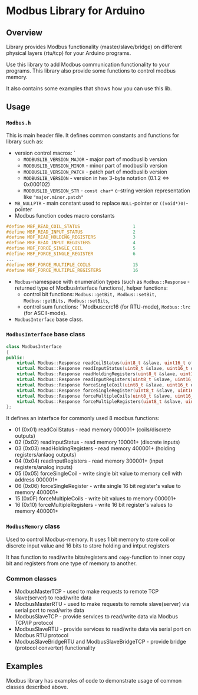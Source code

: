 # Modbus Library for Arduino

## Overview

Library provides Modbus functionality (master/slave/bridge) on different physical layers (rtu/tcp) for your Arduino programs.

Use this library to add Modbus communication functionality to your programs.
This library also provide some functions to control modbus memory.

It also contains some examples that shows how you can use this lib.

## Usage

### `Modbus.h`

This is main header file. It defines common constants and functions for library such as:
* version control macros: `
    - `MODBUSLIB_VERSION_MAJOR` - major part of modbuslib version
    - `MODBUSLIB_VERSION_MINOR` - minor part of modbuslib version
    - `MODBUSLIB_VERSION_PATCH` - patch part of modbuslib version
    - `MODBUSLIB_VERSION`       - version in hex 3-byte notation (0.1.2 <=> 0x000102)
    - `MODBUSLIB_VERSION_STR`   - `const char*` c-string version representation like `"major.minor.patch"`
* `MB_NULLPTR` - main constant used to replace `NULL`-pointer or `((void*)0)`-pointer
* Modbus function codes macro constants
```c++
#define MBF_READ_COIL_STATUS                    1
#define MBF_READ_INPUT_STATUS                   2
#define MBF_READ_HOLDING_REGISTERS              3
#define MBF_READ_INPUT_REGISTERS                4
#define MBF_FORCE_SINGLE_COIL                   5
#define MBF_FORCE_SINGLE_REGISTER               6
...
#define MBF_FORCE_MULTIPLE_COILS                15
#define MBF_FORCE_MULTIPLE_REGISTERS            16
```
* `Modbus`-namespace with enumeration types (such as `Modbus::Response` - returned type of ModbusInterface functions),
  helper functions:
  - control bit functions: `Modbus::getBit, Modbus::setBit, Modbus::getBits, Modbus::setBits`,
  - control sum functions: ``Modbus::crc16 (for RTU-mode), `Modbus::lrc` (for ASCII-mode).
* `ModbusInterface` base class. 

### `ModbusInterface` base class

```c++
class ModbusInterface
{
public:
    virtual Modbus::Response readCoilStatus(uint8_t &slave, uint16_t offset, uint16_t count, void* bits, uint16_t* fact = MB_NULLPTR) = 0;
    virtual Modbus::Response readInputStatus(uint8_t &slave, uint16_t offset, uint16_t count, void* bits, uint16_t* fact = MB_NULLPTR) = 0;
    virtual Modbus::Response readHoldingRegisters(uint8_t &slave, uint16_t offset, uint16_t count, uint16_t* values, uint16_t* fact = MB_NULLPTR) = 0;
    virtual Modbus::Response readInputRegisters(uint8_t &slave, uint16_t offset, uint16_t count, uint16_t* values, uint16_t* fact = MB_NULLPTR) = 0;
    virtual Modbus::Response forceSingleCoil(uint8_t &slave, uint16_t offset, bool value) = 0;
    virtual Modbus::Response forceSingleRegister(uint8_t &slave, uint16_t offset, uint16_t value) = 0;
    virtual Modbus::Response forceMultipleCoils(uint8_t &slave, uint16_t offset, uint16_t count, const void* bits, uint16_t* fact = MB_NULLPTR) = 0;
    virtual Modbus::Response forceMultipleRegisters(uint8_t &slave, uint16_t offset, uint16_t count, const uint16_t* values, uint16_t* fact = MB_NULLPTR) = 0;
};
```

It defines an interface for commonly used 8 modbus functions:
* 01 (0x01)  readCoilStatus          - read memory 000001+ (coils/discrete outputs)
* 02 (0x02)  readInputStatus         - read memory 100001+ (discrete inputs)
* 03 (0x03)  readHoldingRegisters    - read memory 400001+ (holding registers/anlaog outputs)
* 04 (0x04)  readInputRegisters      - read memory 300001+ (input registers/analog inputs)
* 05 (0x05)  forceSingleCoil         - write single bit value to memory cell with address 000001+
* 06 (0x06)  forceSingleRegister     - write single 16 bit register's value to memory 400001+
* 15 (0x0F)  forceMultipleCoils      - write bit values to memory 000001+
* 16 (0x10)  forceMultipleRegisters  - write 16 bit register's values to memory 400001+
      
### `ModbusMemory` class

Used to control Modbus-memory.
It uses 1 bit memory to store coil or discrete input value and 16 bits to store holding and intput registers

It has function to read/write bits/registers and `copy`-function to inner copy bit and registers 
from one type of memory to another.

### Common classes
* ModbusMasterTCP - used to make requests to remote TCP slave(server) to read/write data
* ModbusMasterRTU - used to make requests to remote slave(server) via serial port to read/write data
* ModbusSlaveTCP  - provide services to read/write data via Modbus TCP/IP protocol
* ModbusSlaveRTU  - provide services to read/write data via serial port on Modbus RTU protocol
* ModbusSlaveBridgeRTU and ModbusSlaveBridgeTCP - provide bridge (protocol converter) functionality


## Examples

Modbus library has examples of code to demonstrate usage of common classes described above.